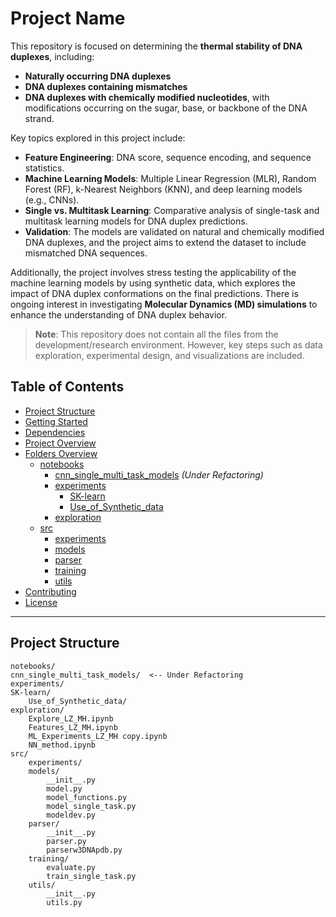 # Project Name

This repository is focused on determining the **thermal stability of DNA duplexes**, including:
- **Naturally occurring DNA duplexes**
- **DNA duplexes containing mismatches**
- **DNA duplexes with chemically modified nucleotides**, with modifications occurring on the sugar, base, or backbone of the DNA strand.

Key topics explored in this project include:
- **Feature Engineering**: DNA score, sequence encoding, and sequence statistics.
- **Machine Learning Models**: Multiple Linear Regression (MLR), Random Forest (RF), k-Nearest Neighbors (KNN), and deep learning models (e.g., CNNs).
- **Single vs. Multitask Learning**: Comparative analysis of single-task and multitask learning models for DNA duplex predictions.
- **Validation**: The models are validated on natural and chemically modified DNA duplexes, and the project aims to extend the dataset to include mismatched DNA sequences.

Additionally, the project involves stress testing the applicability of the machine learning models by using synthetic data, which explores the impact of DNA duplex conformations on the final predictions. There is ongoing interest in investigating **Molecular Dynamics (MD) simulations** to enhance the understanding of DNA duplex behavior.

> **Note**: This repository does not contain all the files from the development/research environment. However, key steps such as data exploration, experimental design, and visualizations are included.

## Table of Contents
- [Project Structure](#project-structure)
- [Getting Started](#getting-started)
- [Dependencies](#dependencies)
- [Project Overview](#project-overview)
- [Folders Overview](#folders-overview)
  - [notebooks](#notebooks)
    - [cnn_single_multi_task_models](#cnn_single_multi_task_models) *(Under Refactoring)*
    - [experiments](#experiments)
      - [SK-learn](#sk-learn)
      - [Use_of_Synthetic_data](#use_of_synthetic_data)
    - [exploration](#exploration)
  - [src](#src)
    - [experiments](#experiments-1)
    - [models](#models)
    - [parser](#parser)
    - [training](#training)
    - [utils](#utils)
- [Contributing](#contributing)
- [License](#license)

---

## Project Structure

```plaintext
notebooks/
cnn_single_multi_task_models/  <-- Under Refactoring
experiments/
SK-learn/
    Use_of_Synthetic_data/
exploration/
    Explore_LZ_MH.ipynb
    Features_LZ_MH.ipynb
    ML_Experiments_LZ_MH copy.ipynb
    NN_method.ipynb
src/
    experiments/
    models/
        __init__.py
        model.py
        model_functions.py
        model_single_task.py
        modeldev.py
    parser/
        __init__.py
        parser.py
        parserw3DNApdb.py
    training/
        evaluate.py
        train_single_task.py
    utils/
        __init__.py
        utils.py
